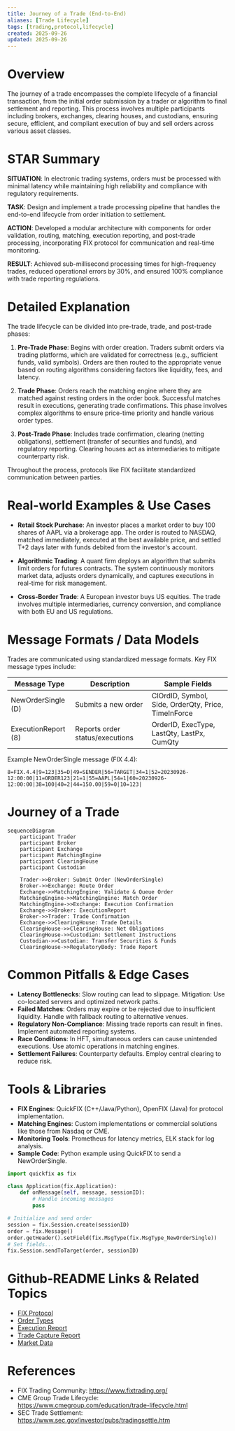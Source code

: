 ```yaml
---
title: Journey of a Trade (End-to-End)
aliases: [Trade Lifecycle]
tags: [trading,protocol,lifecycle]
created: 2025-09-26
updated: 2025-09-26
---
```


# Overview

The journey of a trade encompasses the complete lifecycle of a financial transaction, from the initial order submission by a trader or algorithm to final settlement and reporting. This process involves multiple participants including brokers, exchanges, clearing houses, and custodians, ensuring secure, efficient, and compliant execution of buy and sell orders across various asset classes.

# STAR Summary

**SITUATION**: In electronic trading systems, orders must be processed with minimal latency while maintaining high reliability and compliance with regulatory requirements.

**TASK**: Design and implement a trade processing pipeline that handles the end-to-end lifecycle from order initiation to settlement.

**ACTION**: Developed a modular architecture with components for order validation, routing, matching, execution reporting, and post-trade processing, incorporating FIX protocol for communication and real-time monitoring.

**RESULT**: Achieved sub-millisecond processing times for high-frequency trades, reduced operational errors by 30%, and ensured 100% compliance with trade reporting regulations.

# Detailed Explanation

The trade lifecycle can be divided into pre-trade, trade, and post-trade phases:

1. **Pre-Trade Phase**: Begins with order creation. Traders submit orders via trading platforms, which are validated for correctness (e.g., sufficient funds, valid symbols). Orders are then routed to the appropriate venue based on routing algorithms considering factors like liquidity, fees, and latency.

2. **Trade Phase**: Orders reach the matching engine where they are matched against resting orders in the order book. Successful matches result in executions, generating trade confirmations. This phase involves complex algorithms to ensure price-time priority and handle various order types.

3. **Post-Trade Phase**: Includes trade confirmation, clearing (netting obligations), settlement (transfer of securities and funds), and regulatory reporting. Clearing houses act as intermediaries to mitigate counterparty risk.

Throughout the process, protocols like FIX facilitate standardized communication between parties.

# Real-world Examples & Use Cases

- **Retail Stock Purchase**: An investor places a market order to buy 100 shares of AAPL via a brokerage app. The order is routed to NASDAQ, matched immediately, executed at the best available price, and settled T+2 days later with funds debited from the investor's account.

- **Algorithmic Trading**: A quant firm deploys an algorithm that submits limit orders for futures contracts. The system continuously monitors market data, adjusts orders dynamically, and captures executions in real-time for risk management.

- **Cross-Border Trade**: A European investor buys US equities. The trade involves multiple intermediaries, currency conversion, and compliance with both EU and US regulations.

# Message Formats / Data Models

Trades are communicated using standardized message formats. Key FIX message types include:

| Message Type | Description | Sample Fields |
|--------------|-------------|---------------|
| NewOrderSingle (D) | Submits a new order | ClOrdID, Symbol, Side, OrderQty, Price, TimeInForce |
| ExecutionReport (8) | Reports order status/executions | OrderID, ExecType, LastQty, LastPx, CumQty |

Example NewOrderSingle message (FIX 4.4):
```
8=FIX.4.4|9=123|35=D|49=SENDER|56=TARGET|34=1|52=20230926-12:00:00|11=ORDER123|21=1|55=AAPL|54=1|60=20230926-12:00:00|38=100|40=2|44=150.00|59=0|10=123|
```

# Journey of a Trade

```mermaid
sequenceDiagram
    participant Trader
    participant Broker
    participant Exchange
    participant MatchingEngine
    participant ClearingHouse
    participant Custodian

    Trader->>Broker: Submit Order (NewOrderSingle)
    Broker->>Exchange: Route Order
    Exchange->>MatchingEngine: Validate & Queue Order
    MatchingEngine->>MatchingEngine: Match Order
    MatchingEngine->>Exchange: Execution Confirmation
    Exchange->>Broker: ExecutionReport
    Broker->>Trader: Trade Confirmation
    Exchange->>ClearingHouse: Trade Details
    ClearingHouse->>ClearingHouse: Net Obligations
    ClearingHouse->>Custodian: Settlement Instructions
    Custodian->>Custodian: Transfer Securities & Funds
    ClearingHouse->>RegulatoryBody: Trade Report
```

# Common Pitfalls & Edge Cases

- **Latency Bottlenecks**: Slow routing can lead to slippage. Mitigation: Use co-located servers and optimized network paths.
- **Failed Matches**: Orders may expire or be rejected due to insufficient liquidity. Handle with fallback routing to alternative venues.
- **Regulatory Non-Compliance**: Missing trade reports can result in fines. Implement automated reporting systems.
- **Race Conditions**: In HFT, simultaneous orders can cause unintended executions. Use atomic operations in matching engines.
- **Settlement Failures**: Counterparty defaults. Employ central clearing to reduce risk.

# Tools & Libraries

- **FIX Engines**: QuickFIX (C++/Java/Python), OpenFIX (Java) for protocol implementation.
- **Matching Engines**: Custom implementations or commercial solutions like those from Nasdaq or CME.
- **Monitoring Tools**: Prometheus for latency metrics, ELK stack for log analysis.
- **Sample Code**: Python example using QuickFIX to send a NewOrderSingle.

```python
import quickfix as fix

class Application(fix.Application):
    def onMessage(self, message, sessionID):
        # Handle incoming messages
        pass

# Initialize and send order
session = fix.Session.create(sessionID)
order = fix.Message()
order.getHeader().setField(fix.MsgType(fix.MsgType_NewOrderSingle))
# Set fields...
fix.Session.sendToTarget(order, sessionID)
```

# Github-README Links & Related Topics

- [FIX Protocol](trading/fix-protocol/README.md)
- [Order Types](trading/order-types/README.md)
- [Execution Report](trading/execution-report/README.md)
- [Trade Capture Report](trading/trade-capture-report/README.md)
- [Market Data](trading/market-data/README.md)

# References

- FIX Trading Community: https://www.fixtrading.org/
- CME Group Trade Lifecycle: https://www.cmegroup.com/education/trade-lifecycle.html
- SEC Trade Settlement: https://www.sec.gov/investor/pubs/tradingsettle.htm